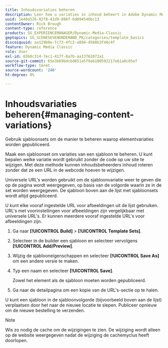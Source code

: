 ```yaml
---
title: Inhoudsvariaties beheren
description: Leer hoe u variaties in inhoud beheert in Adobe Dynamic Media Classic.
uuid: 1e40a526-02f8-41d9-886f-6d094546bc13
contentOwner: Rick Brough
content-type: reference
products: SG_EXPERIENCEMANAGER/Dynamic-Media-Classic
geptopics: SG_SCENESEVENONDEMAND_PK/categories/template_basics
discoiquuid: aa129b0e-fc73-4fc2-a894-4560b3f46c4f
feature: Dynamic Media Classic
role: User
exl-id: 65b8c314-7ec1-417f-8a7b-aa13762072a1
source-git-commit: 65e3b69bdcbd651a5f9ab100592217e61a8c05ef
workflow-type: tm+mt
source-wordcount: '240'
ht-degree: 0%

---
```


# Inhoudsvariaties beheren{#managing-content-variations}

Gebruik sjabloonsets om de manier te beheren waarop elementvariaties worden gepubliceerd.

Maak een sjabloonset om variaties van een sjabloon te beheren. U kunt bepalen welke variatie wordt gebruikt zonder de code op uw site te wijzigen. Met deze methode kunnen inhoudsbeheerders inhoud roteren zonder dat ze een URL in de webcode hoeven te wijzigen.

Universele URL&#39;s worden gebruikt om de sjabloonvariatie weer te geven die op de pagina wordt weergegeven, op basis van de volgorde waarin ze in de set worden weergegeven. De sjabloon boven aan de lijst met sjabloonsets wordt altijd gepubliceerd.

U kunt elke vooraf ingestelde URL voor afbeeldingen uit de lijst gebruiken. URL&#39;s met voorinstellingen voor afbeeldingen zijn vergelijkbaar met universele URL&#39;s. Er kunnen meerdere vooraf ingestelde URL&#39;s voor afbeeldingen zijn.

1. Ga naar **[!UICONTROL Build]** > **[!UICONTROL Template Sets]**.
1. Selecteer in de builder een sjabloon en selecteer vervolgens **[!UICONTROL Add/Preview]**.
1. Wijzig de sjablooneigenschappen en selecteer **[!UICONTROL Save As]** om een andere versie te maken.
1. Typ een naam en selecteer **[!UICONTROL Save]**.

   Zowel het element als de sjabloon moeten worden gepubliceerd.

1. Ga naar de detailpagina om een kopie van de URL&#39;s-sectie op te halen.

U kunt een sjabloon in de sjabloonvolgorde (bijvoorbeeld boven aan de lijst) verplaatsen door het naar de nieuwe locatie te slepen. Publiceer opnieuw om de nieuwe bestelling te verzenden.

>[!NOTE]
>
>Wis zo nodig de cache om de wijzigingen te zien. De wijziging wordt alleen op de website weergegeven nadat de wijziging de cachemyclus heeft doorlopen.
